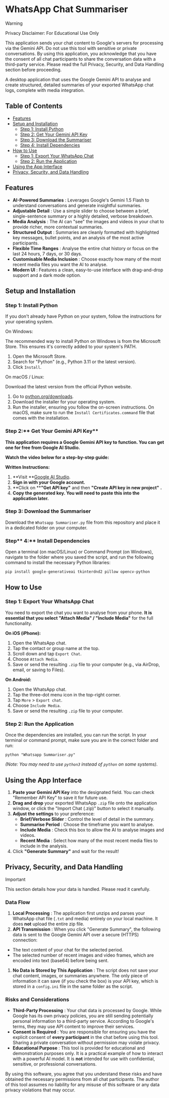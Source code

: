 # WhatsApp Chat Summariser

> [!WARNING]
>
> Privacy Disclaimer: For Educational Use Only
>
> This application sends your chat content to Google's servers for processing via the Gemini API. Do not use this tool with sensitive or private conversations. By using this application, you acknowledge that you have the consent of all chat participants to share the conversation data with a third-party service. Please read the full Privacy, Security, and Data Handling section before proceeding.

A desktop application that uses the Google Gemini API to analyse and create structured, detailed summaries of your exported WhatsApp chat logs, complete with media integration.

## Table of Contents

* [Features](https://www.google.com/search?q=%23features "null")
* [Setup and Installation](https://www.google.com/search?q=%23setup-and-installation "null")
  * [Step 1: Install Python](https://www.google.com/search?q=%23step-1-install-python "null")
  * [Step 2: Get Your Gemini API Key](https://www.google.com/search?q=%23step-2-get-your-gemini-api-key "null")
  * [Step 3: Download the Summariser](https://www.google.com/search?q=%23step-3-download-the-summariser "null")
  * [Step 4: Install Dependencies](https://www.google.com/search?q=%23step-4-install-dependencies "null")
* [How to Use](https://www.google.com/search?q=%23how-to-use "null")
  * [Step 1: Export Your WhatsApp Chat](https://www.google.com/search?q=%23step-1-export-your-whatsapp-chat "null")
  * [Step 2: Run the Application](https://www.google.com/search?q=%23step-2-run-the-application "null")
* [Using the App Interface](https://www.google.com/search?q=%23using-the-app-interface "null")
* [Privacy, Security, and Data Handling](https://www.google.com/search?q=%23privacy-security-and-data-handling "null")

## Features

* **AI-Powered Summaries** : Leverages Google's Gemini 1.5 Flash to understand conversations and generate insightful summaries.
* **Adjustable Detail** : Use a simple slider to choose between a brief, single-sentence summary or a highly detailed, verbose breakdown.
* **Media Analysis** : The AI can "see" the images and videos in your chat to provide richer, more contextual summaries.
* **Structured Output** : Summaries are cleanly formatted with highlighted key messages, bullet points, and an analysis of the most active participants.
* **Flexible Time Ranges** : Analyse the entire chat history or focus on the last 24 hours, 7 days, or 30 days.
* **Customisable Media Inclusion** : Choose exactly how many of the most recent media files you want the AI to analyse.
* **Modern UI** : Features a clean, easy-to-use interface with drag-and-drop support and a dark mode option.

## Setup and Installation

### Step 1: Install Python

If you don't already have Python on your system, follow the instructions for your operating system.

On Windows:

The recommended way to install Python on Windows is from the Microsoft Store. This ensures it's correctly added to your system's PATH.

1. Open the Microsoft Store.
2. Search for "Python" (e.g., Python 3.11 or the latest version).
3. Click `Install`.

On macOS / Linux:

Download the latest version from the official Python website.

1. Go to [python.org/downloads](https://www.python.org/downloads/ "null").
2. Download the installer for your operating system.
3. Run the installer, ensuring you follow the on-screen instructions. On macOS, make sure to run the `Install Certificates.command` file that comes with the installation.

### Step 2:** Get Your Gemini API Key**

**This application requires a Google Gemini API key to function. You can get one for free from Google AI Studio.**

**Watch the video below for a step-by-step guide:**

**Written Instructions:**

1. **Visit **[Google AI Studio](https://aistudio.google.com/ "null").
2. **Sign in with your Google account.**
3. **Click on ****"Get API key"** and then  **"Create API key in new project"** **.**
4. **Copy the generated key. You will need to paste this into the application later.**

### Step 3: Download the Summariser

Download the `Whatsapp Summariser.py` file from this repository and place it in a dedicated folder on your computer.

### Step** 4:** Install Dependencies

Open a terminal (on macOS/Linux) or Command Prompt (on Windows), navigate to the folder where you saved the script, and run the following command to install the necessary Python libraries:

```
pip install google-generativeai tkinterdnd2 pillow opencv-python

```

## How to Use

### Step 1: Export Your WhatsApp Chat

You need to export the chat you want to analyse from your phone. **It is essential that you select "Attach Media" / "Include Media"** for the full functionality.

**On iOS (iPhone):**

1. Open the WhatsApp chat.
2. Tap the contact or group name at the top.
3. Scroll down and tap `Export Chat`.
4. Choose `Attach Media`.
5. Save or send the resulting `.zip` file to your computer (e.g., via AirDrop, email, or saving to Files).

**On Android:**

1. Open the WhatsApp chat.
2. Tap the three-dot menu icon in the top-right corner.
3. Tap `More` > `Export chat`.
4. Choose `Include Media`.
5. Save or send the resulting `.zip` file to your computer.

### Step 2: Run the Application

Once the dependencies are installed, you can run the script. In your terminal or command prompt, make sure you are in the correct folder and run:

```
python "Whatsapp Summariser.py"

```

*(Note: You may need to use `python3` instead of `python` on some systems).*

## Using the App Interface

1. **Paste your Gemini API Key** into the designated field. You can check "Remember API Key" to save it for future use.
2. **Drag and drop** your exported WhatsApp `.zip` file onto the application window, or click the "Import Chat (.zip)" button to select it manually.
3. **Adjust the settings** to your preference:
   * **Brief/Verbose Slider** : Control the level of detail in the summary.
   * **Summarise Period** : Choose the timeframe you want to analyse.
   * **Include Media** : Check this box to allow the AI to analyse images and videos.
   * **Recent Media** : Select how many of the most recent media files to include in the analysis.
4. Click **"Generate Summary"** and wait for the result!

## Privacy, Security, and Data Handling

> [!IMPORTANT]
>
> This section details how your data is handled. Please read it carefully.

### Data Flow

1. **Local Processing** : The application first unzips and parses your WhatsApp chat file (`.txt` and media) entirely on your local machine. It does **not** upload the entire zip file.
2. **API Transmission** : When you click "Generate Summary", the following data is sent to the Google Gemini API over a secure (HTTPS) connection:

* The text content of your chat for the selected period.
* The selected number of recent images and video frames, which are encoded into text (base64) before being sent.

1. **No Data is Stored by This Application** : The script does not save your chat content, images, or summaries anywhere. The only piece of information it can save (if you check the box) is your API key, which is stored in a `config.ini` file in the same folder as the script.

### Risks and Considerations

* **Third-Party Processing** : Your chat data is processed by Google. While Google has its own privacy policies, you are still sending potentially personal information to a third-party service. According to Google's terms, they may use API content to improve their services.
* **Consent is Required** : You are responsible for ensuring you have the explicit consent of **every participant** in the chat before using this tool. Sharing a private conversation without permission may violate privacy.
* **Educational Purpose** : This tool is provided for educational and demonstration purposes only. It is a practical example of how to interact with a powerful AI model. It is **not** intended for use with confidential, sensitive, or professional conversations.

By using this software, you agree that you understand these risks and have obtained the necessary permissions from all chat participants. The author of this tool assumes no liability for any misuse of this software or any data privacy violations that may occur.
